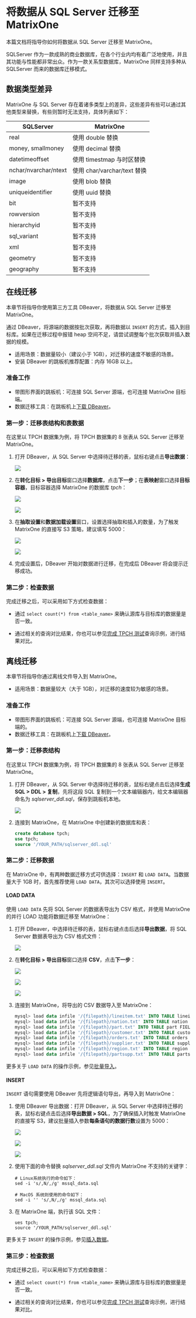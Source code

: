 # 将数据从 SQL Server 迁移至 MatrixOne

本篇文档将指导你如何将数据从 SQL Server 迁移至 MatrixOne。

SQLServer 作为一款成熟的商业数据库，在各个行业内均有着广泛地使用，并且其功能与性能都非常出众。作为一款关系型数据库，MatrixOne 同样支持多种从 SQLServer 而来的数据库迁移模式。

## 数据类型差异

MatrixOne 与 SQL Server 存在着诸多类型上的差异，这些差异有些可以通过其他类型来替换，有些则暂时无法支持，具体列表如下：

|SQLServer|MatrixOne|
|---|---|
|real |使用 double 替换|
|money, smallmoney |使用 decimal 替换|
|datetimeoffset |使用 timestmap 与时区替换|
|nchar/nvarchar/ntext |使用 char/varchar/text 替换|
|image |使用 blob 替换|
|uniqueidentifier |使用 uuid 替换|
|bit |暂不支持|
|rowversion |暂不支持|
|hierarchyid |暂不支持|
|sql_variant |暂不支持|
|xml |暂不支持|
|geometry |暂不支持||
|geography| 暂不支持|

## 在线迁移

本章节将指导你使用第三方工具 DBeaver，将数据从 SQL Server 迁移至 MatrixOne。

通过 DBeaver，将源端的数据按批次获取，再将数据以 `INSERT` 的方式，插入到目标库。如果在迁移过程中报错 heap 空间不足，请尝试调整每个批次获取并插入数据的规模。

- 适用场景：数据量较小（建议小于 1GB），对迁移的速度不敏感的场景。
- 安装 DBeaver 的跳板机推荐配置：内存 16GB 以上。

### 准备工作

- 带图形界面的跳板机：可连接 SQL Server 源端，也可连接 MatrixOne 目标端。
- 数据迁移工具：在跳板机上[下载 DBeaver](https://dbeaver.io/download/)。

### 第一步：迁移表结构和表数据

在这里以 TPCH 数据集为例，将 TPCH 数据集的 8 张表从 SQL Server 迁移至 MatrixOne。

1. 打开 DBeaver，从 SQL Server 中选择待迁移的表，鼠标右键点击**导出数据**：

    ![](https://community-shared-data-1308875761.cos.ap-beijing.myqcloud.com/artwork/docs/migrate/mysql-2.png)

2. 在**转化目标 > 导出目标**窗口选择**数据库**，点击**下一步**；在**表映射**窗口选择**目标容器**，目标容器选择 MatrixOne 的数据库 *tpch*：

    ![](https://community-shared-data-1308875761.cos.ap-beijing.myqcloud.com/artwork/docs/migrate/mysql-3.png)

    ![](https://community-shared-data-1308875761.cos.ap-beijing.myqcloud.com/artwork/docs/migrate/mysql-4.png)

3. 在**抽取设置**和**数据加载设置**窗口，设置选择抽取和插入的数量，为了触发 MatrixOne 的直接写 S3 策略，建议填写 5000：

    ![](https://community-shared-data-1308875761.cos.ap-beijing.myqcloud.com/artwork/docs/migrate/mysql-5.png)

    ![](https://community-shared-data-1308875761.cos.ap-beijing.myqcloud.com/artwork/docs/migrate/mysql-6.png)

4. 完成设置后，DBeaver 开始对数据进行迁移，在完成后 DBeaver 将会提示迁移成功。

### 第二步：检查数据

完成迁移之后，可以采用如下方式检查数据：

- 通过 `select count(*) from <table_name>` 来确认源库与目标库的数据量是否一致。

- 通过相关的查询对比结果，你也可以参见[完成 TPCH 测试](../Test/performance-testing/TPCH-test-with-matrixone.md)查询示例，进行结果对比。

## 离线迁移

本章节将指导你通过离线文件导入到 MatrixOne。

- 适用场景：数据量较大（大于 1GB），对迁移的速度较为敏感的场景。

### 准备工作

- 带图形界面的跳板机：可连接 SQL Server 源端，也可连接 MatrixOne 目标端的。
- 数据迁移工具：在跳板机上[下载 DBeaver](https://dbeaver.io/download/)。

### 第一步：迁移表结构

在这里以 TPCH 数据集为例，将 TPCH 数据集的 8 张表从 SQL Server 迁移至 MatrixOne。

1. 打开 DBeaver，从 SQL Server 中选择待迁移的表，鼠标右键点击后选择**生成 SQL > DDL > 复制**，先将这段 SQL 复制到一个文本编辑器内，给文本编辑器命名为 *sqlserver_ddl.sql*，保存到跳板机本地。

    ![](https://community-shared-data-1308875761.cos.ap-beijing.myqcloud.com/artwork/docs/migrate/mysql-1.png)

2. 连接到 MatrixOne，在 MatrixOne 中创建新的数据库和表：

    ```sql
    create database tpch;
    use tpch;
    source '/YOUR_PATH/sqlserver_ddl.sql'
    ```

### 第二步：迁移数据

在 MatrixOne 中，有两种数据迁移方式可供选择：`INSERT` 和 `LOAD DATA`。当数据量大于 1GB 时，首先推荐使用 `LOAD DATA`，其次可以选择使用 `INSERT`。

#### LOAD DATA

使用 `LOAD DATA` 先将 SQL Server 的数据表导出为 CSV 格式，并使用 MatrixOne 的并行 LOAD 功能将数据迁移至 MatrixOne：

1. 打开 DBeaver，中选择待迁移的表，鼠标右键点击后选择**导出数据**，将 SQL Server 数据表导出为 CSV 格式文件：

    ![](https://community-shared-data-1308875761.cos.ap-beijing.myqcloud.com/artwork/docs/migrate/mysql-2.png)

2. 在**转化目标 > 导出目标**窗口选择 **CSV**，点击**下一步**：

    ![](https://community-shared-data-1308875761.cos.ap-beijing.myqcloud.com/artwork/docs/migrate/mysql-7.png)

    ![](https://community-shared-data-1308875761.cos.ap-beijing.myqcloud.com/artwork/docs/migrate/mysql-8.png)

    ![](https://community-shared-data-1308875761.cos.ap-beijing.myqcloud.com/artwork/docs/migrate/mysql-9.png)

2. 连接到 MatrixOne，将导出的 CSV 数据导入至 MatrixOne：

    ```sql
    mysql> load data infile '/{filepath}/lineitem.txt' INTO TABLE lineitem FIELDS TERMINATED BY '|' lines TERMINATED BY '\n' parallel 'true';
    mysql> load data infile '/{filepath}/nation.txt' INTO TABLE nation FIELDS TERMINATED BY '|' lines TERMINATED BY '\n' parallel 'true';
    mysql> load data infile '/{filepath}/part.txt' INTO TABLE part FIELDS TERMINATED BY '|' lines TERMINATED BY '\n' parallel 'true';
    mysql> load data infile '/{filepath}/customer.txt' INTO TABLE customer FIELDS TERMINATED BY '|' lines TERMINATED BY '\n' parallel 'true';
    mysql> load data infile '/{filepath}/orders.txt' INTO TABLE orders FIELDS TERMINATED BY '|' lines TERMINATED BY '\n' parallel 'true';
    mysql> load data infile '/{filepath}/supplier.txt' INTO TABLE supplier FIELDS TERMINATED BY '|' lines TERMINATED BY '\n' parallel 'true';
    mysql> load data infile '/{filepath}/region.txt' INTO TABLE region FIELDS TERMINATED BY '|' lines TERMINATED BY '\n' parallel 'true';
    mysql> load data infile '/{filepath}/partsupp.txt' INTO TABLE partsupp FIELDS TERMINATED BY '|' lines TERMINATED BY '\n' parallel 'true';
    ```

更多关于 `LOAD DATA` 的操作示例，参见[批量导入](../Develop/import-data/bulk-load/bulk-load-overview.md)。

#### INSERT

`INSERT` 语句需要使用 DBeaver 先将逻辑语句导出，再导入到 MatrixOne：

1. 使用 DBeaver 导出数据：打开 DBeaver，从 SQL Server 中选择待迁移的表，鼠标右键点击后选择**导出数据 > SQL**，为了确保插入时触发 MatrixOne 的直接写 S3，建议批量插入参数**每条语句的数据行数**设置为 5000：

    ![](https://community-shared-data-1308875761.cos.ap-beijing.myqcloud.com/artwork/docs/migrate/mysql-10.png)

    ![](https://community-shared-data-1308875761.cos.ap-beijing.myqcloud.com/artwork/docs/migrate/mysql-11.png)

    ![](https://community-shared-data-1308875761.cos.ap-beijing.myqcloud.com/artwork/docs/migrate/mysql-12.png)

2. 使用下面的命令替换 *sqlserver_ddl.sql* 文件内 MatrixOne 不支持的关键字：

    ```
    # Linux系统执行的命令如下：
    sed -i 's/,N/,/g' mssql_data.sql

    # MacOS 系统则使用的命令如下：
    sed -i '' 's/,N/,/g' mssql_data.sql
    ```

3. 在 MatrixOne 端，执行该 SQL 文件：

    ```
    ues tpch;
    source '/YOUR_PATH/sqlserver_ddl.sql'
    ```

更多关于 `INSERT` 的操作示例，参见[插入数据](../Develop/import-data/insert-data.md)。

### 第三步：检查数据

完成迁移之后，可以采用如下方式检查数据：

- 通过 `select count(*) from <table_name>` 来确认源库与目标库的数据量是否一致。

- 通过相关的查询对比结果，你也可以参见[完成 TPCH 测试](../Test/performance-testing/TPCH-test-with-matrixone.md)查询示例，进行结果对比。
